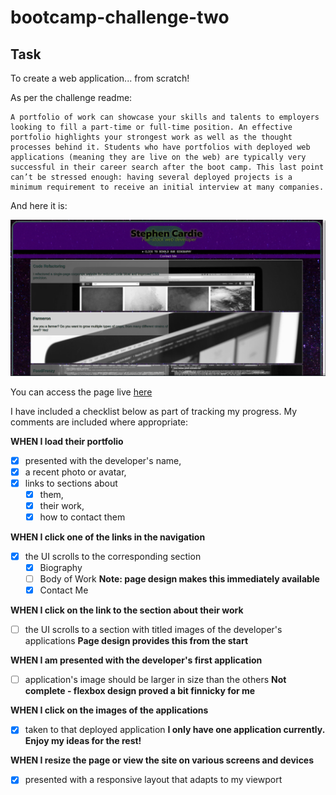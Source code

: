 # bootcamp-challenge-two
## Task

To create a web application... from scratch!

As per the challenge readme:

    A portfolio of work can showcase your skills and talents to employers looking to fill a part-time or full-time position. An effective portfolio highlights your strongest work as well as the thought processes behind it. Students who have portfolios with deployed web applications (meaning they are live on the web) are typically very successful in their career search after the boot camp. This last point can’t be stressed enough: having several deployed projects is a minimum requirement to receive an initial interview at many companies.

And here it is:

![Page display](./assets/images/Screenshot_20230118_011600.png)

You can access the page live [here](https://omgthegreenranger.github.io/bootcamp-challenge-two/)

I have included a checklist below as part of tracking my progress. My comments are included where appropriate:

**WHEN I load their portfolio**
- [X] presented with the developer's name, 
- [X] a recent photo or avatar, 
- [X] links to sections about 
    - [X] them, 
    - [X] their work, 
    - [X] how to contact them

**WHEN I click one of the links in the navigation**

- [X] the UI scrolls to the corresponding section
    - [X] Biography
    - [ ] Body of Work  **Note: page design makes this immediately available**
    - [X] Contact Me

**WHEN I click on the link to the section about their work**

- [ ] the UI scrolls to a section with titled images of the developer's applications **Page design provides this from the start**

**WHEN I am presented with the developer's first application**

- [ ] application's image should be larger in size than the others **Not complete - flexbox design proved a bit finnicky for me**

**WHEN I click on the images of the applications**

- [X] taken to that deployed application **I only have one application currently. Enjoy my ideas for the rest!**

**WHEN I resize the page or view the site on various screens and devices**

- [X] presented with a responsive layout that adapts to my viewport